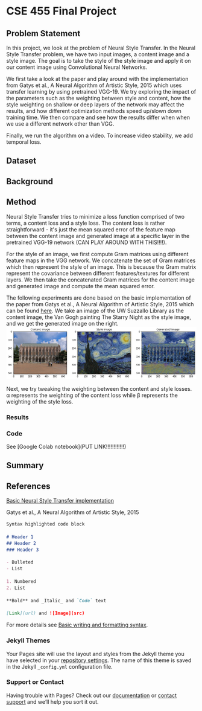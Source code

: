 # CSE 455 Final Project

## Problem Statement

In this project, we look at the problem of Neural Style Transfer. In the Neural Style Transfer problem, we have two input images, a content image and a style image. The goal is to take the style of the style image and apply it on our content image using Convolutional Neural Networks. 

We first take a look at the paper and play around with the implementation from Gatys et al., A Neural Algorithm of Artistic Style, 2015 which uses transfer learning by using pretrained VGG-19. We try exploring the impact of the parameters such as the weighting between style and content, how the style weighting on shallow or deep layers of the network may affect the results, and how different optimization methods speed up/slown down training time. We then compare and see how the results differ when when we use a different network other than VGG.

Finally, we run the algorithm on a video. To increase video stability, we add temporal loss.

## Dataset

## Background

## Method

Neural Style Transfer tries to minimize a loss function comprised of two terms, a content loss and a style loss. The content loss is rather straightforward - it's just the mean squared error of the feature map between the content image and generated image at a specific layer in the pretrained VGG-19 network (CAN PLAY AROUND WITH THIS!!!!). 

For the style of an image, we first compute Gram matrices using different feature maps in the VGG network. We concatenate the set of Gram matrices which then represent the style of an image. This is because the Gram matrix represent the covariance between different features/textures for different layers. We then take the concatenated Gram matrices for the content image and generated image and compute the mean squared error.

The following experiments are done based on the basic implementation of the paper from Gatys et al., A Neural Algorithm of Artistic Style, 2015 which can be found [here](https://pytorch.org/tutorials/advanced/neural_style_tutorial.html). We take an image of the UW Suzzallo Library as the content image, the Van Gogh painting The Starry Night as the style image, and we get the generated image on the right.
![Image](images/suzzallo_starry_night.jpg)

Next, we try tweaking the weighting between the content and style losses. α represents the weighting of the content loss while β represents the weighting of the style loss.

### Results

### Code

See [Google Colab notebook](PUT LINK!!!!!!!!!!!!)

## Summary

## References

[Basic Neural Style Transfer implementation](https://pytorch.org/tutorials/advanced/neural_style_tutorial.html)

Gatys et al., A Neural Algorithm of Artistic Style, 2015


```markdown
Syntax highlighted code block

# Header 1
## Header 2
### Header 3

- Bulleted
- List

1. Numbered
2. List

**Bold** and _Italic_ and `Code` text

[Link](url) and ![Image](src)
```

For more details see [Basic writing and formatting syntax](https://docs.github.com/en/github/writing-on-github/getting-started-with-writing-and-formatting-on-github/basic-writing-and-formatting-syntax).

### Jekyll Themes

Your Pages site will use the layout and styles from the Jekyll theme you have selected in your [repository settings](https://github.com/tony1098/tony1098.github.io/settings/pages). The name of this theme is saved in the Jekyll `_config.yml` configuration file.

### Support or Contact

Having trouble with Pages? Check out our [documentation](https://docs.github.com/categories/github-pages-basics/) or [contact support](https://support.github.com/contact) and we’ll help you sort it out.
